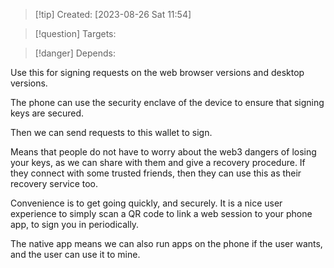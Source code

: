 
>[!tip] Created: [2023-08-26 Sat 11:54]

>[!question] Targets: 

>[!danger] Depends: 

Use this for signing requests on the web browser versions and desktop versions.

The phone can use the security enclave of the device to ensure that signing keys are secured.

Then we can send requests to this wallet to sign.

Means that people do not have to worry about the web3 dangers of losing your keys, as we can share with them and give a recovery procedure.  If they connect with some trusted friends, then they can use this as their recovery service too.

Convenience is to get going quickly, and securely.  It is a nice user experience to simply scan a QR code to link a web session to your phone app, to sign you in periodically.

The native app means we can also run apps on the phone if the user wants, and the user can use it to mine.